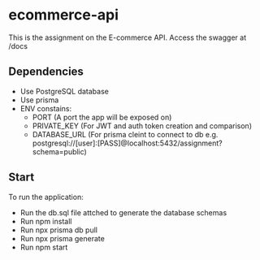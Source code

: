 # ecommerce-api
This is the assignment on the E-commerce API. Access the swagger at /docs

## Dependencies
- Use PostgreSQL database
- Use prisma 
- ENV constains:
  - PORT (A port the app will be exposed on)
  - PRIVATE_KEY (For JWT and auth token creation and comparison)
  - DATABASE_URL (For prisma cleint to connect to db e.g. postgresql://[user]:[PASS]@localhost:5432/assignment?schema=public)


## Start
To run the application:
- Run the db.sql file attched to generate the database schemas
- Run npm install
- Run npx prisma db pull
- Run npx prisma generate
- Run npm start
